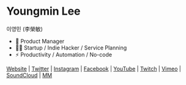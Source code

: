 # Youngmin Lee
이영민 (李榮敏)  

- 🚀 Product Manager
- 👩‍💻 Startup / Indie Hacker / Service Planning
- ⚡ Productivity / Automation / No-code

[Website](https://leeyoungmin.com/) | [Twitter](https://go.leeyoungmin.com/twitter) | [Instagram](https://go.leeyoungmin.com/instagram) | [Facebook](https://go.leeyoungmin.com/facebook) | [YouTube](https://go.leeyoungmin.com/youtube) | [Twitch](https://go.leeyoungmin.com/twitch) | [Vimeo](https://go.leeyoungmin.com/vimeo) | [SoundCloud](https://go.leeyoungmin.com/soundcloud) | [MM](https://go.leeyoungmin.com/mm)
